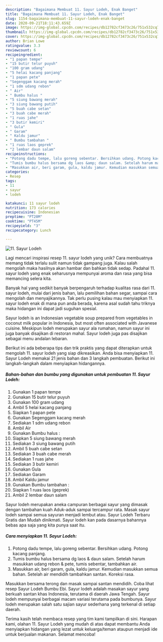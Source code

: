 ```yaml
---
description: "Bagaimana Membuat 11. Sayur Lodeh, Enak Banget"
title: "Bagaimana Membuat 11. Sayur Lodeh, Enak Banget"
slug: 1154-bagaimana-membuat-11-sayur-lodeh-enak-banget
date: 2020-09-21T18:11:43.659Z
image: https://img-global.cpcdn.com/recipes/db12782cf3473c26/751x532cq70/11-sayur-lodeh-foto-resep-utama.jpg
thumbnail: https://img-global.cpcdn.com/recipes/db12782cf3473c26/751x532cq70/11-sayur-lodeh-foto-resep-utama.jpg
cover: https://img-global.cpcdn.com/recipes/db12782cf3473c26/751x532cq70/11-sayur-lodeh-foto-resep-utama.jpg
author: Brian Lowe
ratingvalue: 3.3
reviewcount: 6
recipeingredient:
- "1 papan tempe"
- "15 butir telur puyuh"
- "100 gram udang"
- "5 helai kacang panjang"
- "1 papan pete"
- "Segenggam kacang merah"
- "1 sdm udang rebon"
- " Air"
- " Bumbu halus "
- "5 siung bawang merah"
- "3 siung bawang putih"
- "5 buah cabe setan"
- "3 buah cabe merah"
- "1 ruas jahe"
- "3 butir kemiri"
- " Gula"
- " Garam"
- " Kaldu jamur"
- " Bumbu tambahan "
- "1 ruas laos geprek"
- "2 lembar daun salam"
recipeinstructions:
- "Potong dadu tempe, lalu goreng sebentar. Bersihkan udang. Potong kacang panjang."
- "Tumis bumbu halus bersama dg laos &amp; daun salam. Setelah harum masukkan udang rebon &amp; pete, tumis sebentar, tambahkan air."
- "Masukkan air, beri garam, gula, kaldu jamur. Kemudian masukkan semua bahan. Setelah air mendidih tambahkan santan. Koreksi rasa."
categories:
- Resep
tags:
- 11
- sayur
- lodeh

katakunci: 11 sayur lodeh 
nutrition: 173 calories
recipecuisine: Indonesian
preptime: "PT20M"
cooktime: "PT45M"
recipeyield: "3"
recipecategory: Lunch

---
```



![11. Sayur Lodeh](https://img-global.cpcdn.com/recipes/db12782cf3473c26/751x532cq70/11-sayur-lodeh-foto-resep-utama.jpg)

Lagi mencari inspirasi resep 11. sayur lodeh yang unik? Cara membuatnya memang tidak terlalu sulit namun tidak gampang juga. Kalau salah mengolah maka hasilnya akan hambar dan bahkan tidak sedap. Padahal 11. sayur lodeh yang enak seharusnya mempunyai aroma dan rasa yang bisa memancing selera kita.

Banyak hal yang sedikit banyak berpengaruh terhadap kualitas rasa dari 11. sayur lodeh, mulai dari jenis bahan, lalu pemilihan bahan segar, sampai cara mengolah dan menyajikannya. Tak perlu pusing kalau mau menyiapkan 11. sayur lodeh enak di mana pun anda berada, karena asal sudah tahu triknya maka hidangan ini dapat jadi suguhan spesial.

Sayur lodeh is an Indonesian vegetable soup prepared from vegetables in coconut milk popular in Indonesia, but most often associated with Javanese cuisine. Meskipun lodeh merupakan sayur ala rumahan, namun sayur ini juga banyak disajikan di restoran mahal. Sayur lodeh juga pas disajikan sebagai menu andalan lebaran.


Berikut ini ada beberapa tips dan trik praktis yang dapat diterapkan untuk mengolah 11. sayur lodeh yang siap dikreasikan. Anda bisa menyiapkan 11. Sayur Lodeh memakai 21 jenis bahan dan 3 langkah pembuatan. Berikut ini langkah-langkah dalam menyiapkan hidangannya.

<!--inarticleads1-->

##### Bahan-bahan dan bumbu yang digunakan untuk pembuatan 11. Sayur Lodeh:

1. Gunakan 1 papan tempe
1. Gunakan 15 butir telur puyuh
1. Gunakan 100 gram udang
1. Ambil 5 helai kacang panjang
1. Siapkan 1 papan pete
1. Gunakan Segenggam kacang merah
1. Sediakan 1 sdm udang rebon
1. Ambil  Air
1. Gunakan  Bumbu halus :
1. Siapkan 5 siung bawang merah
1. Sediakan 3 siung bawang putih
1. Ambil 5 buah cabe setan
1. Sediakan 3 buah cabe merah
1. Sediakan 1 ruas jahe
1. Sediakan 3 butir kemiri
1. Gunakan  Gula
1. Sediakan  Garam
1. Ambil  Kaldu jamur
1. Gunakan  Bumbu tambahan :
1. Siapkan 1 ruas laos (geprek)
1. Ambil 2 lembar daun salam


Sayur lodeh merupakan aneka campuran berbagai sayur yang dimasak dengan tambahan kuah Aduk-aduk sampai tercampur rata. Masak sayur lodeh sampai semua sayuran menjadi lembut atau. Sayur Lodeh Terbaru Gratis dan Mudah dinikmati. Sayur lodeh kan pada dasarnya bahannya bebas apa saja yang kita punya saat itu. 

<!--inarticleads2-->

##### Cara menyiapkan 11. Sayur Lodeh:

1. Potong dadu tempe, lalu goreng sebentar. Bersihkan udang. Potong kacang panjang.
1. Tumis bumbu halus bersama dg laos &amp; daun salam. Setelah harum masukkan udang rebon &amp; pete, tumis sebentar, tambahkan air.
1. Masukkan air, beri garam, gula, kaldu jamur. Kemudian masukkan semua bahan. Setelah air mendidih tambahkan santan. Koreksi rasa.


Masukkan bersama terong dan masak sampai santan mendidih. Coba lihat resep Sayur Lodeh Bumbu Ebi. Sayur lodeh adalah masakan sayur yang berkuah santan khas Indonesia, terutama di daerah Jawa Tengah. Sayur lodeh mempunyai berbagai macam variasi terutama pada bumbunya. Sayur lodeh merupakan salah satu sajian sayur sederhana yang terkenal di setiap daerah. 

Terima kasih telah membaca resep yang tim kami tampilkan di sini. Harapan kami, olahan 11. Sayur Lodeh yang mudah di atas dapat membantu Anda menyiapkan hidangan yang lezat untuk keluarga/teman ataupun menjadi ide untuk berjualan makanan. Selamat mencoba!
